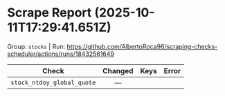 # Scrape Report (2025-10-11T17:29:41.651Z)

Group: `stocks`  |  Run: https://github.com/AlbertoRoca96/scraping-checks-scheduler/actions/runs/18432561649

| Check | Changed | Keys | Error |
|---|:---:|:--|:--|
| `stock_ntdoy_global_quote` | — |  |  |
